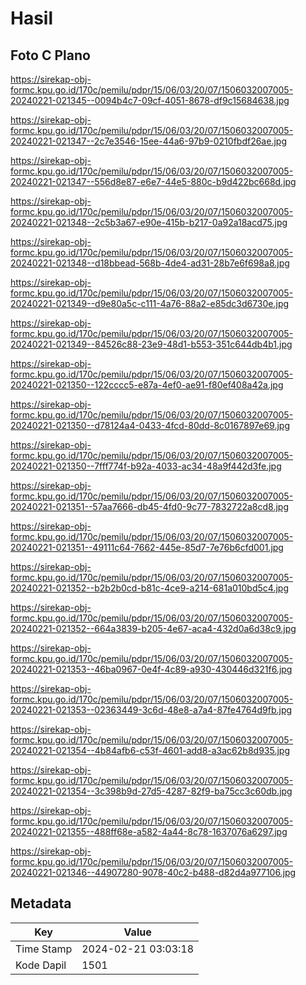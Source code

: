 # Hasil

## Foto C Plano

https://sirekap-obj-formc.kpu.go.id/170c/pemilu/pdpr/15/06/03/20/07/1506032007005-20240221-021345--0094b4c7-09cf-4051-8678-df9c15684638.jpg

https://sirekap-obj-formc.kpu.go.id/170c/pemilu/pdpr/15/06/03/20/07/1506032007005-20240221-021347--2c7e3546-15ee-44a6-97b9-0210fbdf26ae.jpg

https://sirekap-obj-formc.kpu.go.id/170c/pemilu/pdpr/15/06/03/20/07/1506032007005-20240221-021347--556d8e87-e6e7-44e5-880c-b9d422bc668d.jpg

https://sirekap-obj-formc.kpu.go.id/170c/pemilu/pdpr/15/06/03/20/07/1506032007005-20240221-021348--2c5b3a67-e90e-415b-b217-0a92a18acd75.jpg

https://sirekap-obj-formc.kpu.go.id/170c/pemilu/pdpr/15/06/03/20/07/1506032007005-20240221-021348--d18bbead-568b-4de4-ad31-28b7e6f698a8.jpg

https://sirekap-obj-formc.kpu.go.id/170c/pemilu/pdpr/15/06/03/20/07/1506032007005-20240221-021349--d9e80a5c-c111-4a76-88a2-e85dc3d6730e.jpg

https://sirekap-obj-formc.kpu.go.id/170c/pemilu/pdpr/15/06/03/20/07/1506032007005-20240221-021349--84526c88-23e9-48d1-b553-351c644db4b1.jpg

https://sirekap-obj-formc.kpu.go.id/170c/pemilu/pdpr/15/06/03/20/07/1506032007005-20240221-021350--122cccc5-e87a-4ef0-ae91-f80ef408a42a.jpg

https://sirekap-obj-formc.kpu.go.id/170c/pemilu/pdpr/15/06/03/20/07/1506032007005-20240221-021350--d78124a4-0433-4fcd-80dd-8c0167897e69.jpg

https://sirekap-obj-formc.kpu.go.id/170c/pemilu/pdpr/15/06/03/20/07/1506032007005-20240221-021350--7fff774f-b92a-4033-ac34-48a9f442d3fe.jpg

https://sirekap-obj-formc.kpu.go.id/170c/pemilu/pdpr/15/06/03/20/07/1506032007005-20240221-021351--57aa7666-db45-4fd0-9c77-7832722a8cd8.jpg

https://sirekap-obj-formc.kpu.go.id/170c/pemilu/pdpr/15/06/03/20/07/1506032007005-20240221-021351--49111c64-7662-445e-85d7-7e76b6cfd001.jpg

https://sirekap-obj-formc.kpu.go.id/170c/pemilu/pdpr/15/06/03/20/07/1506032007005-20240221-021352--b2b2b0cd-b81c-4ce9-a214-681a010bd5c4.jpg

https://sirekap-obj-formc.kpu.go.id/170c/pemilu/pdpr/15/06/03/20/07/1506032007005-20240221-021352--664a3839-b205-4e67-aca4-432d0a6d38c9.jpg

https://sirekap-obj-formc.kpu.go.id/170c/pemilu/pdpr/15/06/03/20/07/1506032007005-20240221-021353--46ba0967-0e4f-4c89-a930-430446d321f6.jpg

https://sirekap-obj-formc.kpu.go.id/170c/pemilu/pdpr/15/06/03/20/07/1506032007005-20240221-021353--02363449-3c6d-48e8-a7a4-87fe4764d9fb.jpg

https://sirekap-obj-formc.kpu.go.id/170c/pemilu/pdpr/15/06/03/20/07/1506032007005-20240221-021354--4b84afb6-c53f-4601-add8-a3ac62b8d935.jpg

https://sirekap-obj-formc.kpu.go.id/170c/pemilu/pdpr/15/06/03/20/07/1506032007005-20240221-021354--3c398b9d-27d5-4287-82f9-ba75cc3c60db.jpg

https://sirekap-obj-formc.kpu.go.id/170c/pemilu/pdpr/15/06/03/20/07/1506032007005-20240221-021355--488ff68e-a582-4a44-8c78-1637076a6297.jpg

https://sirekap-obj-formc.kpu.go.id/170c/pemilu/pdpr/15/06/03/20/07/1506032007005-20240221-021346--44907280-9078-40c2-b488-d82d4a977106.jpg


## Metadata

| Key        | Value               |
| ---------- | ------------------- |
| Time Stamp | 2024-02-21 03:03:18 |
| Kode Dapil | 1501                |



